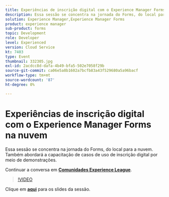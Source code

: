 ```yaml
---
title: Experiências de inscrição digital com o Experience Manager Forms na nuvem
description: Essa sessão se concentra na jornada do Forms, do local para a nuvem. Também abordará a capacitação de casos de uso de inscrição digital por meio de demonstrações.
solution: Experience Manager,Experience Manager Forms
product: experience manager
sub-product: forms
topic: Development
role: Developer
level: Experienced
version: Cloud Service
kt: 7403
type: Event
thumbnail: 332305.jpg
exl-id: 2acdcc8d-dafa-4b49-bfa5-502e7058f29b
source-git-commit: ca06e5a8b1602a7bcfb83a43f529680a5a96bacf
workflow-type: tm+mt
source-wordcount: '87'
ht-degree: 0%

---
```


# Experiências de inscrição digital com o Experience Manager Forms na nuvem

Essa sessão se concentra na jornada do Forms, do local para a nuvem. Também abordará a capacitação de casos de uso de inscrição digital por meio de demonstrações.

Continuar a conversa em **[Comunidades Experience League](http://adobe.ly/36Yd3v6)**.

>[!VIDEO](https://video.tv.adobe.com/v/332305/?quality=12&learn=on&hidetitle=true)

Clique em **[aqui](/help/adobe-developers-live/assets/digital-enrollment-aem-forms-cloud.pdf)** para os slides da sessão.
